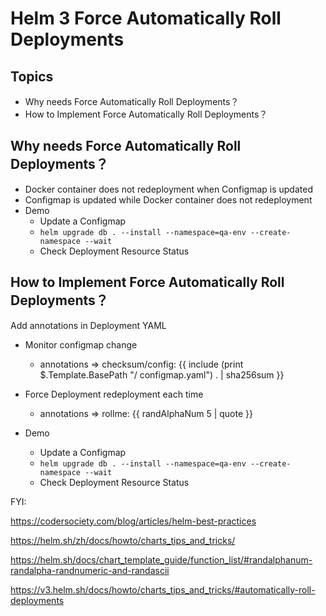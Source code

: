 # Helm 3 Force Automatically Roll Deployments 
## Topics
- Why needs Force Automatically Roll Deployments？
- How to Implement Force Automatically Roll Deployments？

## Why needs Force Automatically Roll Deployments？
- Docker container does not redeployment when Configmap is updated
- Configmap is updated while Docker container does not redeployment
- Demo 
  - Update a Configmap
  - `helm upgrade db . --install --namespace=qa-env --create-namespace --wait`
  - Check Deployment Resource Status 
## How to Implement Force Automatically Roll Deployments？
Add annotations in Deployment YAML
  - Monitor configmap change
    - annotations =>   checksum/config: {{ include (print $.Template.BasePath "/ configmap.yaml") . | sha256sum }}
 
  - Force Deployment redeployment each time
    - annotations => rollme: {{ randAlphaNum 5 | quote }}
- Demo 
  - Update a Configmap
  - `helm upgrade db . --install --namespace=qa-env --create-namespace --wait`  
  - Check Deployment Resource Status 


FYI:

https://codersociety.com/blog/articles/helm-best-practices
 
https://helm.sh/zh/docs/howto/charts_tips_and_tricks/

https://helm.sh/docs/chart_template_guide/function_list/#randalphanum-randalpha-randnumeric-and-randascii


https://v3.helm.sh/docs/howto/charts_tips_and_tricks/#automatically-roll-deployments



